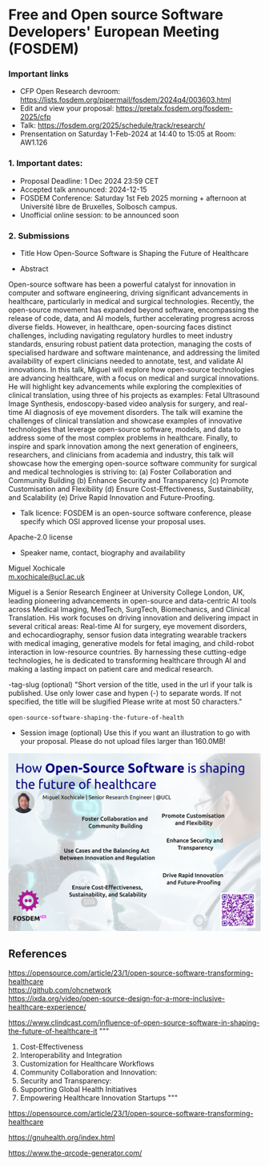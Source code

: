 # Free and Open source Software Developers' European Meeting (FOSDEM) 

### Important links
* CFP Open Research devroom: https://lists.fosdem.org/pipermail/fosdem/2024q4/003603.html 
* Edit and view your proposal: https://pretalx.fosdem.org/fosdem-2025/cfp
* Talk: https://fosdem.org/2025/schedule/track/research/
* Prensentation on Saturday 1-Feb-2024 at 14:40 to 15:05 at Room: AW1.126

### 1. Important dates:
- Proposal Deadline: 1 Dec 2024 23:59 CET
- Accepted talk announced: 2024-12-15
- FOSDEM Conference: Saturday 1st Feb 2025 morning + afternoon at Université libre de Bruxelles, Solbosch campus.
- Unofficial online session: to be announced soon

### 2. Submissions
- Title
How Open-Source Software is Shaping the Future of Healthcare

- Abstract

Open-source software has been a powerful catalyst for innovation in computer and software engineering, driving significant advancements in healthcare, particularly in medical and surgical technologies. 
Recently, the open-source movement has expanded beyond software, encompassing the release of code, data, and AI models, further accelerating progress across diverse fields. 
However, in healthcare, open-sourcing faces distinct challenges, including navigating regulatory hurdles to meet industry standards, ensuring robust patient data protection, managing the costs of specialised hardware and software maintenance, and addressing the limited availability of expert clinicians needed to annotate, test, and validate AI innovations.
In this talk, Miguel will explore how open-source technologies are advancing healthcare, with a focus on medical and surgical innovations. 
He will highlight key advancements while exploring the complexities of clinical translation, using three of his projects as examples: Fetal Ultrasound Image Synthesis, endoscopy-based video analysis for surgery, and real-time AI diagnosis of eye movement disorders.
The talk will examine the challenges of clinical translation and showcase examples of innovative technologies that leverage open-source software, models, and data to address some of the most complex problems in healthcare.
Finally, to inspire and spark innovation among the next generation of engineers, researchers, and clinicians from academia and industry, this talk will showcase how the emerging open-source software community for surgical and medical technologies is striving to:
(a) Foster Collaboration and Community Building
(b) Enhance Security and Transparency
(c) Promote Customisation and Flexibility
(d) Ensure Cost-Effectiveness, Sustainability, and Scalability
(e) Drive Rapid Innovation and Future-Proofing.


- Talk licence: FOSDEM is an open-source software conference, please specify which OSI approved license your proposal uses.   

Apache-2.0 license

- Speaker name, contact, biography and availability

Miguel Xochicale   
m.xochicale@ucl.ac.uk

Miguel is a Senior Research Engineer at University College London, UK, leading pioneering advancements in open-source and data-centric AI tools across Medical Imaging, MedTech, SurgTech, Biomechanics, and Clinical Translation. His work focuses on driving innovation and delivering impact in several critical areas: Real-time AI for surgery, eye movement disorders, and echocardiography, sensor fusion data integrating wearable trackers with medical imaging, generative models for fetal imaging, and child-robot interaction in low-resource countries. By harnessing these cutting-edge technologies, he is dedicated to transforming healthcare through AI and making a lasting impact on patient care and medical research.

-tag-slug (optional)
"Short version of the title, used in the url if your talk is published. Use only lower case and hypen (-) to separate words. If not specified, the title will be slugified Please write at most 50 characters."   

`open-source-software-shaping-the-future-of-health`


- Session image (optional)
Use this if you want an illustration to go with your proposal. Please do not upload files larger than 160.0MB!

![fig](session-image.png)



## References

https://opensource.com/article/23/1/open-source-software-transforming-healthcare  
https://github.com/ohcnetwork  
https://ixda.org/video/open-source-design-for-a-more-inclusive-healthcare-experience/   

https://www.clindcast.com/influence-of-open-source-software-in-shaping-the-future-of-healthcare-it
"""
1. Cost-Effectiveness
2. Interoperability and Integration
3. Customization for Healthcare Workflows
4. Community Collaboration and Innovation:
5. Security and Transparency:
6. Supporting Global Health Initiatives
7. Empowering Healthcare Innovation Startups
"""

https://opensource.com/article/23/1/open-source-software-transforming-healthcare


https://gnuhealth.org/index.html

https://www.the-qrcode-generator.com/



